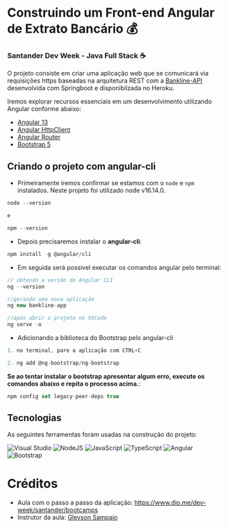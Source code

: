 # Construindo um Front-end Angular de Extrato Bancário 💰

### Santander Dev Week - Java Full Stack ☕

O projeto consiste em criar uma aplicação web que se comunicará via requisições https baseadas na arquitetura REST com a [Bankline-API](https://github.com/priscilarossetto/bankline-api) desenvolvida com Springboot e disponibilzada no Heroku.

Iremos explorar recursos essenciais em um desenvolvimento utilizando Angular conforme abaixo:

* [Angular 13](https://angular.io/)
* [Angular HttpClient](https://angular.io/api/common/http/HttpClient)
* [Angular Router](https://angular.io/api/router)
* [Bootstrap 5](https://getbootstrap.com/)


## Criando o projeto com angular-cli

* Primeiramente iremos confirmar se estamos com o `node` e `npm` instalados. Neste projeto foi utilizado node v16.14.0.

~~~javascript
node --version

e

npm --version

~~~

* Depois precisaremos instalar o <b>angular-cli</b>:

~~~~javascript
npm install -g @angular/cli
~~~~

* Em seguida será possível executar os comandos angular pelo terminal:

~~~~javascript
// obtendo a versão do Angular CLI
ng --version

//gerando uma nova aplicação
ng new bankline-app

//após abrir o projeto no VSCode
ng serve -o
~~~~

* Adicionando a biblioteca do Bootstrap pelo angular-cli
~~~~javascript
1. no terminal, pare a aplicação com CTRL+C

2. ng add @ng-bootstrap/ng-bootstrap
~~~~
<b>Se ao tentar instalar o bootstrap apresentar algum erro, execute os comandos abaixo e repita o processo acima.</b>:
~~~~javascript
npm config set legacy-peer-deps true
~~~~


## Tecnologias

As seguintes ferramentas foram usadas na construção do projeto:

![Visual Studio](https://img.shields.io/badge/Visual%20Studio-5C2D91.svg?style=for-the-badge&logo=visual-studio&logoColor=white)
![NodeJS](https://img.shields.io/badge/node.js-6DA55F?style=for-the-badge&logo=node.js&logoColor=white)
![JavaScript](https://img.shields.io/badge/javascript-%23323330.svg?style=for-the-badge&logo=javascript&logoColor=%23F7DF1E)
![TypeScript](https://img.shields.io/badge/typescript-%23007ACC.svg?style=for-the-badge&logo=typescript&logoColor=white)
![Angular](https://img.shields.io/badge/angular-%23DD0031.svg?style=for-the-badge&logo=angular&logoColor=white)
![Bootstrap](https://img.shields.io/badge/bootstrap-%23563D7C.svg?style=for-the-badge&logo=bootstrap&logoColor=white)


# Créditos
* Aula com o passo a passo da aplicação: https://www.dio.me/dev-week/santander/bootcamps
* Instrutor da aula: [Gleyson Sampaio](https://github.com/glysns)
